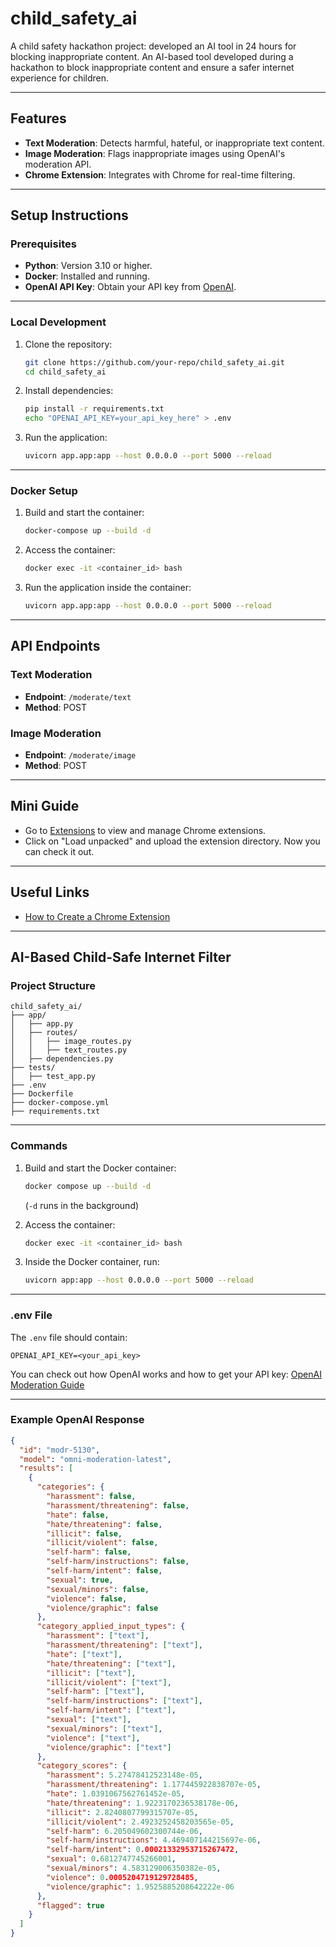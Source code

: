 # child_safety_ai
A child safety hackathon project: developed an AI tool in 24 hours for blocking inappropriate content.
An AI-based tool developed during a hackathon to block inappropriate content and ensure a safer internet experience for children.

---

## Features
- **Text Moderation**: Detects harmful, hateful, or inappropriate text content.
- **Image Moderation**: Flags inappropriate images using OpenAI's moderation API.
- **Chrome Extension**: Integrates with Chrome for real-time filtering.

---

## Setup Instructions

### Prerequisites
- **Python**: Version 3.10 or higher.
- **Docker**: Installed and running.
- **OpenAI API Key**: Obtain your API key from [OpenAI](https://platform.openai.com/docs/guides/moderation).

---

### Local Development

1. Clone the repository:
   ```bash
   git clone https://github.com/your-repo/child_safety_ai.git
   cd child_safety_ai
   ```

2. Install dependencies:
   ```bash
   pip install -r requirements.txt
   echo "OPENAI_API_KEY=your_api_key_here" > .env
   ```

3. Run the application:
   ```bash
   uvicorn app.app:app --host 0.0.0.0 --port 5000 --reload
   ```

---

### Docker Setup

1. Build and start the container:
   ```bash
   docker-compose up --build -d
   ```

2. Access the container:
   ```bash
   docker exec -it <container_id> bash
   ```

3. Run the application inside the container:
   ```bash
   uvicorn app.app:app --host 0.0.0.0 --port 5000 --reload
   ```

---

## API Endpoints

### Text Moderation
- **Endpoint**: `/moderate/text`
- **Method**: POST

### Image Moderation
- **Endpoint**: `/moderate/image`
- **Method**: POST

---

## Mini Guide

- Go to [Extensions](chrome://extensions/) to view and manage Chrome extensions.
- Click on "Load unpacked" and upload the extension directory. Now you can check it out.

---

## Useful Links

- [How to Create a Chrome Extension](https://scribehow.com/library/how-to-create-a-chrome-extension)

---

## AI-Based Child-Safe Internet Filter

### Project Structure
```
child_safety_ai/
├── app/
│   ├── app.py
│   ├── routes/
│   │   ├── image_routes.py
│   │   ├── text_routes.py
│   ├── dependencies.py
├── tests/
│   ├── test_app.py
├── .env
├── Dockerfile
├── docker-compose.yml
├── requirements.txt
```

---

### Commands

1. Build and start the Docker container:
   ```bash
   docker compose up --build -d
   ```
   (`-d` runs in the background)

2. Access the container:
   ```bash
   docker exec -it <container_id> bash
   ```

3. Inside the Docker container, run:
   ```bash
   uvicorn app:app --host 0.0.0.0 --port 5000 --reload
   ```

---

### .env File

The `.env` file should contain:
```
OPENAI_API_KEY=<your_api_key>
```

You can check out how OpenAI works and how to get your API key: [OpenAI Moderation Guide](https://platform.openai.com/docs/guides/moderation)

---

### Example OpenAI Response

```json
{
  "id": "modr-5130",
  "model": "omni-moderation-latest",
  "results": [
    {
      "categories": {
        "harassment": false,
        "harassment/threatening": false,
        "hate": false,
        "hate/threatening": false,
        "illicit": false,
        "illicit/violent": false,
        "self-harm": false,
        "self-harm/instructions": false,
        "self-harm/intent": false,
        "sexual": true,
        "sexual/minors": false,
        "violence": false,
        "violence/graphic": false
      },
      "category_applied_input_types": {
        "harassment": ["text"],
        "harassment/threatening": ["text"],
        "hate": ["text"],
        "hate/threatening": ["text"],
        "illicit": ["text"],
        "illicit/violent": ["text"],
        "self-harm": ["text"],
        "self-harm/instructions": ["text"],
        "self-harm/intent": ["text"],
        "sexual": ["text"],
        "sexual/minors": ["text"],
        "violence": ["text"],
        "violence/graphic": ["text"]
      },
      "category_scores": {
        "harassment": 5.27478412523148e-05,
        "harassment/threatening": 1.177445922838707e-05,
        "hate": 1.0391067562761452e-05,
        "hate/threatening": 1.9223170236538178e-06,
        "illicit": 2.8240807799315707e-05,
        "illicit/violent": 2.4923252458203565e-05,
        "self-harm": 6.205049602300744e-06,
        "self-harm/instructions": 4.469407144215697e-06,
        "self-harm/intent": 0.00021332953715267472,
        "sexual": 0.6812747745266001,
        "sexual/minors": 4.583129006350382e-05,
        "violence": 0.0005204719129728485,
        "violence/graphic": 1.9525885208642222e-06
      },
      "flagged": true
    }
  ]
}
```